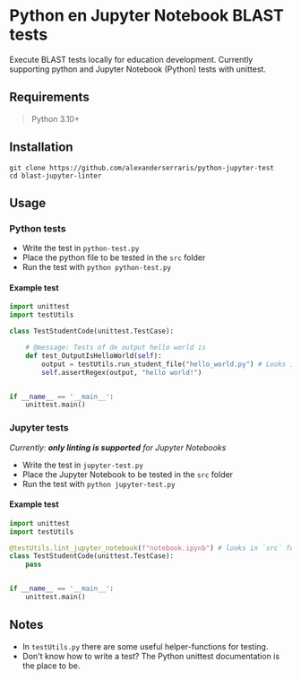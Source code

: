 # Python en Jupyter Notebook BLAST tests

Execute BLAST tests locally for education development. Currently supporting 
python and Jupyter Notebook (Python) tests with unittest.

## Requirements
> Python 3.10+

## Installation
```shell
git clone https://github.com/alexanderserraris/python-jupyter-test
cd blast-jupyter-linter
```

## Usage
### Python tests
- Write the test in `python-test.py`
- Place the python file to be tested in the `src` folder
- Run the test with `python python-test.py`

#### Example test
```python
import unittest
import testUtils

class TestStudentCode(unittest.TestCase):

    # @message: Tests of de output hello world is
    def test_OutputIsHelloWorld(self):
        output = testUtils.run_student_file("hello_world.py") # Looks in `src` folder for this file
        self.assertRegex(output, "hello world!")


if __name__ == '__main__':
    unittest.main()
```

### Jupyter tests
_Currently: **only linting is supported** for Jupyter Notebooks_
- Write the test in `jupyter-test.py`
- Place the Jupyter Notebook to be tested in the `src` folder
- Run the test with `python jupyter-test.py`  

#### Example test
```python
import unittest
import testUtils 

@testUtils.lint_jupyter_notebook(f"notebook.ipynb") # looks in `src` folder for this file
class TestStudentCode(unittest.TestCase):
    pass


if __name__ == '__main__':
    unittest.main()

```


## Notes
- In `testUtils.py` there are some useful helper-functions for testing.
- Don't know how to write a test? The Python unittest documentation is the place to be.
